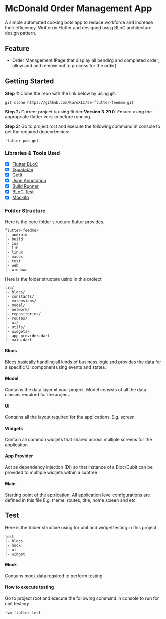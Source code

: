 # McDonald Order Management App
A simple automated cooking bots app to reduce workforce and increase their efficiency. 
Written in Flutter and designed using BLoC architecture design pattern.

## Feature
- Order Management (Page that display all pending and completed order, allow add and remove bot to process for the order)

## Getting Started

**Step 1:**
Clone the repo with the link below by using git:
```
git clone https://github.com/KuroXII/se-flutter-feedme.git
```

**Step 2:**
Current project is using flutter **Version 3.29.0**. Ensure using the appropriate flutter version before running.

**Step 3:**
Go to project root and execute the following command in console to get the required dependencies:
```
flutter pub get 
```

### Libraries & Tools Used
- [X] [Flutter BLoC](https://github.com/felangel/bloc/tree/master/packages/flutter_bloc)
- [x] [Equatable](https://github.com/felangel/equatable.git)
- [x] [GetIt](https://github.com/fluttercommunity/get_it)
- [X] [Json Annotation](https://github.com/google/json_serializable.dart/tree/master/json_annotation)
- [x] [Build Runner](https://github.com/dart-lang/build/tree/master/build_runner)
- [x] [BLoC Test](https://github.com/felangel/bloc/tree/master/packages/bloc_test)
- [x] [Mockito](https://github.com/dart-lang/mockito)

### Folder Structure
Here is the core folder structure flutter provides.
```
flutter-feedme/
|- android
|- build
|- ios
|- lib
|- linux
|- macos
|- test
|- web
|- windows
```

Here is the folder structure using in this project
```
lib/
|- blocs/
|- constants/
|- extensions/
|- model/
|- network/
|- repositories/
|- routes/
|- ui/
|- utils/
|- widgets/
|- app_provider.dart
|- main.dart
```
#### Blocs
Blocs basically handling all kinds of business logic and provides the data for a specific UI component using events and states.

#### Model
Contains the data layer of your project.
Model consists of all the data classes required for the project.

#### UI
Contains all the layout required for the applications. E.g. screen

#### Widgets
Contain all common widgets that shared across multiple screens for the application

#### App Provider
Act as dependency injection (DI) so that instance of a Bloc/Cubit can be provided to multiple widgets within a subtree

#### Main
Starting point of the application. All application level configurations are defined in this file
E.g. theme, routes, title, home screen and etc

## Test
Here is the folder structure using for unit and widget testing in this project
```
test
|- blocs
|- mock
|- ui
|- widget
```

#### Mock
Contains mock data required to perform testing

#### How to execute testing
Go to project root and execute the following command in console to run for unit testing:
```
fvm flutter test
```
